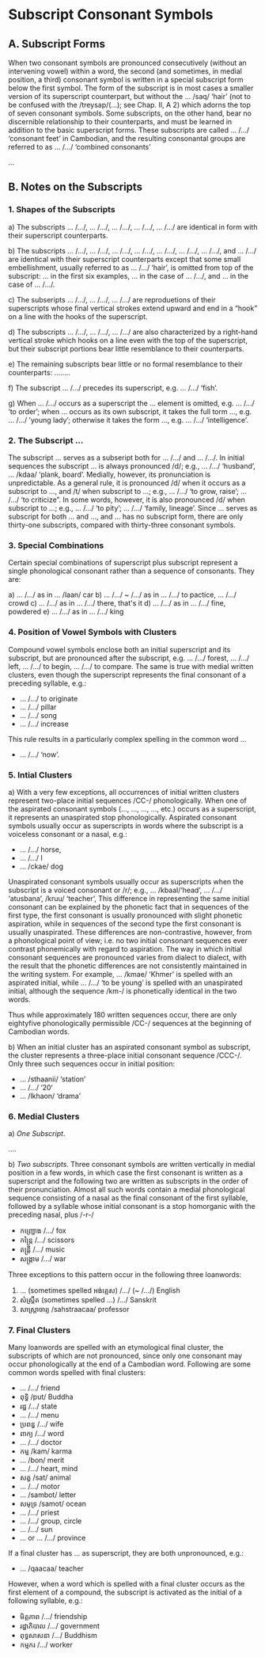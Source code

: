 # Subscript Consonant Symbols

## A. Subscript Forms

When two consonant symbols are pronounced consecutively (without an intervening vowel) within a word, the second (and sometimes, in medial position, a third) consonant symbol is written in a special subscript form below the first symbol. The form of the subscript is in most cases a smaller version of its superscript counterpart, but without the ... /saq/ ‘hair’ (not to be confused with the /treysap/(...); see Chap. II, A 2) which adorns the top of seven consonant symbols. Some subscripts, on the other hand, bear no discernible relationship to their counterparts, and must be learned in addition to the basic superscript forms. These subscripts are called ... /.../ ‘consonant feet’ in Cambodian, and the resulting consonantal groups are referred to as ... /.../ ‘combined consonants’

...

## B. Notes on the Subscripts

### 1. Shapes of the Subscripts

a) The subscripts ...  /.../, ... /.../, ... /.../, ... /.../, ... /.../ are identical in form with their superscript counterparts.

b) The subscripts ... /.../, ... /.../, ... /.../, ... /.../, ... /.../, ... /.../, ... /.../, and ... /.../ are identical with their superscript counterparts except that some small embellishment, usually referred to as ... /.../ ‘hair’, is omitted from top of the subscript: ... in the first six examples, ... in the case of ... /.../, and ... in the case of ... /.../.

c) The subseripts ... /.../, ... /.../, ... /.../ are reproduetions of their superscripts whose final vertical strokes extend upward and end in a “hook” on a line with the hooks of the superscript.

d) The subscripts ... /.../, ... /.../, ... /.../ are also characterized by a right-hand vertical stroke which hooks on a line even with the top of the superscript, but their subscript portions bear little resemblance to their counterparts.

e) The remaining subscripts bear little or no formal resemblance to their counterparts: ........

f) The subscript ... /.../ precedes its superscript, e.g. ... /.../ ‘fish’.

g) When ... /.../ occurs as a superscript the ... element is omitted, e.g. ... /.../ ‘to order’; when ... occurs as its own subscript, it takes the full torm ..., e.g. ... /.../ ’young lady’; otherwise it takes the form ..., e.g. ... /.../ ‘intelligence’.

### 2. The Subscript ...

The subscript ... serves as a subseript both for ... /.../ and ... /.../. In initial sequences the subscript ... is always pronounced /d/; e.g., ... /.../ ‘husband’, ... /kdaa/ ‘plank, board’. Medially, however, its pronunciation is unpredictable. As a general rule, it is pronounced /d/ when it occurs as a subscript to ..., and /t/ when subscript to ...; e.g., ... /.../ ‘to grow, raise’; ... /.../ ‘to criticize”. In some words, however, it is also pronounced /d/ when subscript to ...; e.g., ... /.../ ‘to pity’; ... /.../ ‘family, lineage’. Since ... serves as subscript for both ... and ..., and ... has no subscript form, there are only thirty-one subscripts, compared with thirty-three consonant symbols.

### 3. Special Combinations

Certain special combinations of superscript plus subscript represent a single
phonological consonant rather than a sequence of consonants. They are:

a) ... /.../ as in ... /laan/ car
b) ... /.../ ~ /.../ as in ... /.../ to pactice, ... /.../ crowd
c) ... /.../ as in ... /.../ there, that's it
d) ... /.../ as in ... /.../ fine, powdered
e) ... /.../ as in ... /.../ king

### 4. Position of Vowel Symbols with Clusters

Compound vowel symbols enclose both an initial superscript and its subscript, but are pronounced after the subscript, e.g. ... /.../ forest, ... /.../ left, ... /.../ to begin, ... /.../ to compare. The same is true with medial written clusters, even though the superscript represents the final consonant
of a preceding syllable, e.g.:

* ... /.../ to originate 
* ... /.../ pillar
* ... /.../ song
* ... /.../ increase

This rule results in a particularly complex spelling in the common word ...

* ... /.../ ‘now’.

### 5. Intial Clusters

a) With a very few exceptions, all occurrences of initial written clusters represent two-place initial sequences /CC-/ phonologically. When one of the aspirated consonant symbols (..., ..., ..., ..., etc.) occurs as a superscript, it represents an unaspirated stop phonologically. Aspirated consonant symbols usually occur as superscripts in words where the subscript is a voiceless consonant or a nasal, e.g.:

* ... /.../ horse, 
* ... /.../ I
* ... /ckae/ dog

Unaspirated consonant symbols usually occur as superscripts when the subscript is a voiced consonant or /r/; e.g., ... /kbaal/‘head’, ... /.../ ‘atusbana’, /kruu/ ‘teacher’, This difference in representing the same initial consonant can be explained by the phonetic fact that in sequences of the first type, the first consonant is usually pronounced with slight phonetic aspiration, while in sequences of the second type the first consonant is usually unaspirated. These differences are non-contrastive, however, from a phonological point of view; i.e. no two initial consonant sequences ever contrast phonemically with regard to aspiration. The way in which initial consonant sequences are pronounced varies from dialect to dialect, with the result that the phonetic differences are not consistently maintained in the writing system. For example, ... /kmae/ ‘Khmer’ is spelled with an aspirated initial, while ... /.../ ‘to be young’ is spelled with an unaspirated initial, although the sequence /km-/ is phonetically identical in the two words.

Thus while approximately 180 written sequences occur, there are only eightyfive phonologically permissible /CC-/ sequences at the beginning of Cambodian words.

b) When an initial cluster has an aspirated consonant symbol as subscript, the cluster represents a three-place initial consonant sequence /CCC-/. Only three such sequences occur in initial position: 

* ... /sthaanii/ ‘station’
* ... /.../ ‘20‘
* ... /lkhaon/ ‘drama’

### 6. Medial Clusters

a) _One Subscript_.

....

b) _Two subscripts_. Three consonant symbols are written vertically in medial position in a few words, in which case the first consonant is written as a superscript and the following two are written as subscripts in the order of their pronunciation. Almost all such words contain a medial phonological sequence consisting of a nasal as the final consonant of the first syllable, followed by a syllable whose initial consonant is a stop homorganic with the preceding nasal, plus /-r-/

* កញ្ជ្រោង /.../ fox
* កន្ត្រៃ /.../ scissors
* តន្ត្រី /.../ music
* សង្គ្រាម /.../ war

Three exceptions to this pattern occur in the following three loanwords:

1) ... (sometimes spelled អង់គ្លេស) /.../ (~ /.../) English
2) សំស្ក្រឹត (sometimes spelled ...) /.../ Sanskrit
3) សាស្រ្តាចារ្យ /sahstraacaa/ professor

### 7. Final Clusters

Many loanwords are spelled with an etymological final cluster, the subscripts of which are not pronounced, since only one consonant may occur phonologically at the end of a Cambodian word. Following are some common words spelled with final clusters:

* ... /.../ friend
* ពុទ្ធិ /put/ Buddha
* រដ្ឋ /.../ state
* ... /.../ menu
* ប្រពន្ធ /.../ wife
* ពាក្យ /.../ word
* ... /.../ doctor
* កម្ម /kam/ karma
* ... /bon/ merit
* ... /.../ heart, mind
* សត្វ /sat/ animal
* ... /.../ motor
* ... /sambot/ letter
* សមុទ្រ /samot/ ocean
* ... /.../ priest
* ... /.../ group, circle
* ... /.../ sun
* ... or ... /.../ province

If a final cluster has ... as superscript, they are both unpronounced, e.g.:

* ... /qaacaa/ teacher

However, when a word which is spelled with a final cluster occurs as the first element of a compound, the subscript is activated as the initial of a following syllable, e.g.:

* មិត្តភាព /.../ friendship 
* រដ្ឋាភិបាល /.../ government
* ពុទ្ធសាសនា /.../ Buddhism
* កម្មករ /.../ worker
